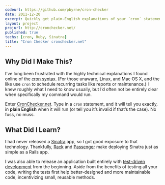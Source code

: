 ```yaml
---
codeurl: https://github.com/pbyrne/cron-checker
date: 2011-12-20
excerpt: Quickly get plain-English explanations of your `cron` statements.
layout: project
projurl: http://cronchecker.net/
published: true
techs: [cron, Ruby, Sinatra]
title: "Cron Checker cronchecker.net"
---
```


## Why Did I Make This?

I've long been frustrated with the highly technical explanations I found online
of the [cron syntax](http://en.wikipedia.org/wiki/Cron#crontab_syntax). (For
those unaware, Linux, and Mac OS X, and the like use `cron` to schedule
recurring tasks like reports or maintenance.) I knew roughly what I need to
know usually, but I’d often not be entirely clear when specifically my command
would run.

Enter [CronChecker.net](http://cronchecker.net/). Type in a `cron` statement,
and it will tell you exactly, in **plain English** when it will run (or tell
you it’s invalid if that’s the case). No fuss, no muss.

## What Did I Learn?

I had never released a [Sinatra] app, so I got good exposure to that
technology. Thankfully, [Rack] and [Passenger] make deploying Sinatra just as
simple as a Rails app.

I was also able to release an application built entirely with [test-driven
development][tdd] from the beginning. Aside from the benefits of testing all
your code, writing the tests first help better-designed and more maintainable
code, incentivizing small, reusable methods.

[Sinatra]: http://www.sinatrarb.com/
[Rack]: http://rack.rubyforge.org/
[Passenger]: http://www.modrails.com/
[tdd]: http://en.wikipedia.org/wiki/Test-driven_development

